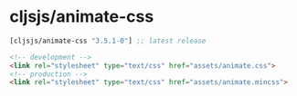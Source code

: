 # cljsjs/animate-css

[](dependency)
```clojure
[cljsjs/animate-css "3.5.1-0"] ;; latest release

```
[](/dependency)


```html
<!-- development -->
<link rel="stylesheet" type="text/css" href="assets/animate.css">
<!-- production -->
<link rel="stylesheet" type="text/css" href="assets/animate.mincss">

```
